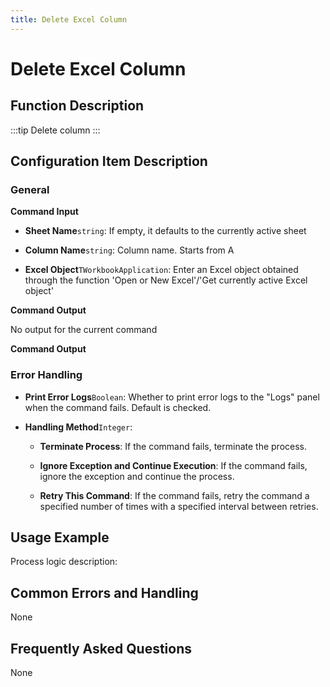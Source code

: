 ```yaml
---
title: Delete Excel Column
---
```


# Delete Excel Column

## Function Description

:::tip 
Delete column
:::

## Configuration Item Description

### General

**Command Input**

- **Sheet Name**`string`: If empty, it defaults to the currently active sheet

- **Column Name**`string`: Column name. Starts from A

- **Excel Object**`TWorkbookApplication`: Enter an Excel object obtained through the function 'Open or New Excel'/'Get currently active Excel object'


**Command Output**

No output for the current command


**Command Output**

### Error Handling

- **Print Error Logs**`Boolean`: Whether to print error logs to the "Logs" panel when the command fails. Default is checked. 

- **Handling Method**`Integer`:

    - **Terminate Process**: If the command fails, terminate the process.

    - **Ignore Exception and Continue Execution**: If the command fails, ignore the exception and continue the process.

    - **Retry This Command**: If the command fails, retry the command a specified number of times with a specified interval between retries.

## Usage Example

Process logic description:

## Common Errors and Handling

None

## Frequently Asked Questions

None


